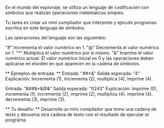 En el mundo del espionaje, se utiliza un lenguaje de codificación con símbolos que realizan operaciones matemáticas simples.

Tu tarea es crear un mini compilador que interprete y ejecute programas escritos en este lenguaje de símbolos.

Las operaciones del lenguaje son las siguientes:

"#" Incrementa el valor numérico en 1.
"@" Decrementa el valor numérico en 1.
"*" Multiplica el valor numérico por sí mismo.
"&" Imprime el valor numérico actual.
El valor numérico inicial es 0 y las operaciones deben aplicarse en elorden en que aparecen en la cadena de símbolos.

** Ejemplos de entrada: **
Entrada: "##*&"
Salida esperada: "4"
Explicación: Incrementa (1), incrementa (2), multiplica (4), imprime (4).

Entrada: "&##&*&@&"
Salida esperada: "0243"
Explicación: Imprime (0), incrementa (1), incrementa (2), imprime (2), multiplica (4), imprime (4), decrementa (3), imprime (3).

** Tu desafío: **
Desarrolla un mini compilador que tome una cadena de texto y devuelva otra cadena de texto con el resultado de ejecutar el programa.